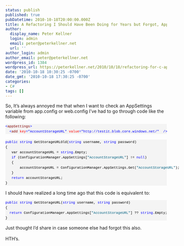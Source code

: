 ```yaml
---
status: publish
published: true
pubDatetime: 2010-10-18T20:00:00.000Z
title: A Refactoring I Should Have Been Doing for Years but Forgot, AppSettings
author:
  display_name: Peter Kellner
  login: admin
  email: peter@peterkellner.net
  url: ''
author_login: admin
author_email: peter@peterkellner.net
wordpress_id: 1384
wordpress_url: https://peterkellner.net/2010/10/18/refactoring-for-c-appsettings-configurationmanager/
date: '2010-10-18 10:30:25 -0700'
date_gmt: '2010-10-18 17:30:25 -0700'
categories:
- C#
tags: []
---
```

<p>So, It’s always annoyed me that when I want to check an AppSettings variable from app.config or web.config I’ve had to go through code like the following:</p>
<div>
<pre style="border-bottom-style: none; text-align: left; padding-bottom: 0px; line-height: 12pt; border-right-style: none; background-color: #f4f4f4; margin: 0em; padding-left: 0px; width: 100%; padding-right: 0px; font-family: &#39;Courier New&#39;, courier, monospace; direction: ltr; border-top-style: none; color: black; font-size: 8pt; border-left-style: none; overflow: visible; padding-top: 0px" id="codeSnippet"><span style="color: #0000ff">&lt;</span><span style="color: #800000">appSettings</span><span style="color: #0000ff">&gt;</span><br />  <span style="color: #0000ff">&lt;</span><span style="color: #800000">add</span> <span style="color: #ff0000">key</span><span style="color: #0000ff">=&quot;AccountStorageURL&quot;</span> <span style="color: #ff0000">value</span><span style="color: #0000ff">=&quot;http://testit.blob.core.windows.net/&quot;</span>  <span style="color: #0000ff">/&gt;</span></pre>
</div>
<div>&#160;</div>
<div>
  </div>
<div id="codeSnippetWrapper">
<pre style="border-bottom-style: none; text-align: left; padding-bottom: 0px; line-height: 12pt; border-right-style: none; background-color: #f4f4f4; margin: 0em; padding-left: 0px; width: 100%; padding-right: 0px; font-family: &#39;Courier New&#39;, courier, monospace; direction: ltr; border-top-style: none; color: black; font-size: 8pt; border-left-style: none; overflow: visible; padding-top: 0px" id="codeSnippet"><span style="color: #0000ff">public</span> <span style="color: #0000ff">string</span> GetStorageURLOld(<span style="color: #0000ff">string</span> username, <span style="color: #0000ff">string</span> password)<br />{<br />   var accountStorageURL = <span style="color: #0000ff">string</span>.Empty;<br />   <span style="color: #0000ff">if</span> (ConfigurationManager.AppSettings[<span style="color: #006080">&quot;AccountStorageURL&quot;</span>] != <span style="color: #0000ff">null</span>)<br />   {<br />       accountStorageURL = ConfigurationManager.AppSettings.Get(<span style="color: #006080">&quot;AccountStorageURL&quot;</span>);<br />   }<br />   <span style="color: #0000ff">return</span> accountStorageURL;<br />}</pre>
<p></div>
<p>I should have realized a long time ago that this code is equivalent to:</p>
<div id="codeSnippetWrapper">
<pre style="border-bottom-style: none; text-align: left; padding-bottom: 0px; line-height: 12pt; border-right-style: none; background-color: #f4f4f4; margin: 0em; padding-left: 0px; width: 100%; padding-right: 0px; font-family: &#39;Courier New&#39;, courier, monospace; direction: ltr; border-top-style: none; color: black; font-size: 8pt; border-left-style: none; overflow: visible; padding-top: 0px" id="codeSnippet"><span style="color: #0000ff">public</span> <span style="color: #0000ff">string</span> GetStorageURL(<span style="color: #0000ff">string</span> username, <span style="color: #0000ff">string</span> password)<br />{<br />  <span style="color: #0000ff">return</span> ConfigurationManager.AppSettings[<span style="color: #006080">&quot;AccountStorageURL&quot;</span>] ?? <span style="color: #0000ff">string</span>.Empty;<br />}</pre>
<p></div>
<div>Just thought I’d share in case someone else had forgot this also.</div>
<div>&#160;</div>
<div>HTH’s.<br />
  </div>
